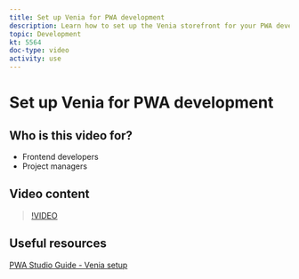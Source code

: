 ```yaml
---
title: Set up Venia for PWA development
description: Learn how to set up the Venia storefront for your PWA development project.
topic: Development
kt: 5564
doc-type: video
activity: use
---
```


# Set up Venia for PWA development

## Who is this video for?

- Frontend developers
- Project managers

## Video content

>[!VIDEO](https://video.tv.adobe.com/v/35785?quality=12&learn=on)

## Useful resources

[PWA Studio Guide - Venia setup](https://magento.github.io/pwa-studio/venia-pwa-concept/setup/)